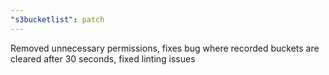```yaml
---
"s3bucketlist": patch
---
```


Removed unnecessary permissions, fixes bug where recorded buckets are cleared after 30 seconds, fixed linting issues
